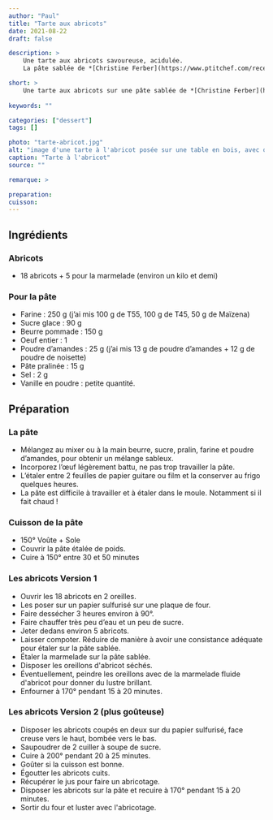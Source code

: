 ```yaml
---
author: "Paul"
title: "Tarte aux abricots"
date: 2021-08-22
draft: false

description: >
    Une tarte aux abricots savoureuse, acidulée.
    La pâte sablée de *[Christine Ferber](https://www.ptitchef.com/recettes/autre/pate-sablee-au-pralin-et-aux-noisettes-christine-ferber-fid-98212)* est un must qui vous permettra de goûter pleinement ce délicieux dessert.

short: >
    Une tarte aux abricots sur une pâte sablée de *[Christine Ferber](https://www.ptitchef.com/recettes/autre/pate-sablee-au-pralin-et-aux-noisettes-christine-ferber-fid-98212)*
    
keywords: ""

categories: ["dessert"]
tags: []

photo: "tarte-abricot.jpg"
alt: "image d'une tarte à l'abricot posée sur une table en bois, avec quelques abricots de part et d'autre"
caption: "Tarte à l'abricot"
source: ""

remarque: >

preparation: 
cuisson: 
---
```



## Ingrédients
### Abricots
- 18 abricots + 5 pour la marmelade (environ un kilo et demi)
### Pour la pâte
- Farine : 250 g (j’ai mis 100 g de T55, 100 g de T45, 50 g de Maïzena)
- Sucre glace : 90 g
- Beurre pommade : 150 g
- Oeuf entier : 1
- Poudre d’amandes : 25 g (j’ai mis 13 g de poudre d’amandes + 12 g de poudre de noisette)
- Pâte pralinée : 15 g
- Sel : 2 g
- Vanille en poudre : petite quantité.
## Préparation
### La pâte
- Mélangez au mixer ou à la main beurre, sucre, pralin, farine et poudre d’amandes, pour obtenir un  mélange sableux.
- Incorporez l’œuf légèrement battu, ne pas trop travailler la pâte.
- L’étaler entre 2 feuilles de papier guitare ou film et la conserver au frigo quelques heures.
- La pâte est difficile à travailler et à étaler dans le moule. Notamment si il fait chaud !
### Cuisson de la pâte
- 150° Voûte + Sole
- Couvrir la pâte étalée de poids.
- Cuire à 150° entre 30 et 50 minutes
### Les abricots Version 1
- Ouvrir les 18 abricots en 2 oreilles.
- Les poser sur un papier sulfurisé sur une plaque de four.
- Faire dessécher 3 heures environ à 90°.
- Faire chauffer très peu d’eau et un peu de sucre.
- Jeter dedans environ 5 abricots.
- Laisser compoter. Réduire de manière à avoir une consistance adéquate pour étaler sur la pâte sablée.
- Étaler la marmelade sur la pâte sablée.
- Disposer les oreillons d'abricot séchés.
- Éventuellement, peindre les oreillons avec de la marmelade fluide d'abricot pour donner du lustre brillant.
- Enfourner à 170° pendant 15 à 20 minutes.
### Les abricots Version 2 (plus goûteuse)
- Disposer les abricots coupés en deux sur du papier sulfurisé, face creuse vers le haut, bombée vers le bas.
- Saupoudrer de 2 cuiller à soupe de sucre.
- Cuire à 200° pendant 20 à 25 minutes.
- Goûter si la cuisson est bonne.
- Égoutter les abricots cuits.
- Récupérer le jus pour faire un abricotage.
- Disposer les abricots sur la pâte et recuire à 170° pendant 15 à 20 minutes.
- Sortir du four et luster avec l'abricotage.


